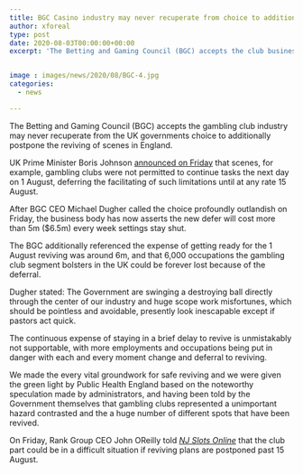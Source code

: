 ```yaml
---
title: BGC Casino industry may never recuperate from choice to additionally defer reopening
author: xforeal 
type: post
date: 2020-08-03T00:00:00+00:00
excerpt: 'The Betting and Gaming Council (BGC) accepts the club business may never recuperate from the UK governments choice to additionally defer the reviving of scenes in England '


image : images/news/2020/08/BGC-4.jpg
categories:
  - news

---
```

The Betting and Gaming Council (BGC) accepts the gambling club industry may never recuperate from the UK governments choice to additionally postpone the reviving of scenes in England. 

UK Prime Minister Boris Johnson [announced on Friday][1] that scenes, for example, gambling clubs were not permitted to continue tasks the next day on 1 August, deferring the facilitating of such limitations until at any rate 15 August. 

After BGC CEO Michael Dugher called the choice profoundly outlandish on Friday, the business body has now asserts the new defer will cost more than 5m ($6.5m) every week settings stay shut. 

The BGC additionally referenced the expense of getting ready for the 1 August reviving was around 6m, and that 6,000 occupations the gambling club segment bolsters in the UK could be forever lost because of the deferral. 

Dugher stated: The Government are swinging a destroying ball directly through the center of our industry and huge scope work misfortunes, which should be pointless and avoidable, presently look inescapable except if pastors act quick. 

The continuous expense of staying in a brief delay to revive is unmistakably not supportable, with more employments and occupations being put in danger with each and every moment change and deferral to reviving. 

We made the every vital groundwork for safe reviving and we were given the green light by Public Health England based on the noteworthy speculation made by administrators, and having been told by the Government themselves that gambling clubs represented a unimportant hazard contrasted and the a huge number of different spots that have been revived. 

On Friday, Rank Group CEO John OReilly told _[NJ Slots Online][1]_ that the club part could be in a difficult situation if reviving plans are postponed past 15 August.

 [1]: #
